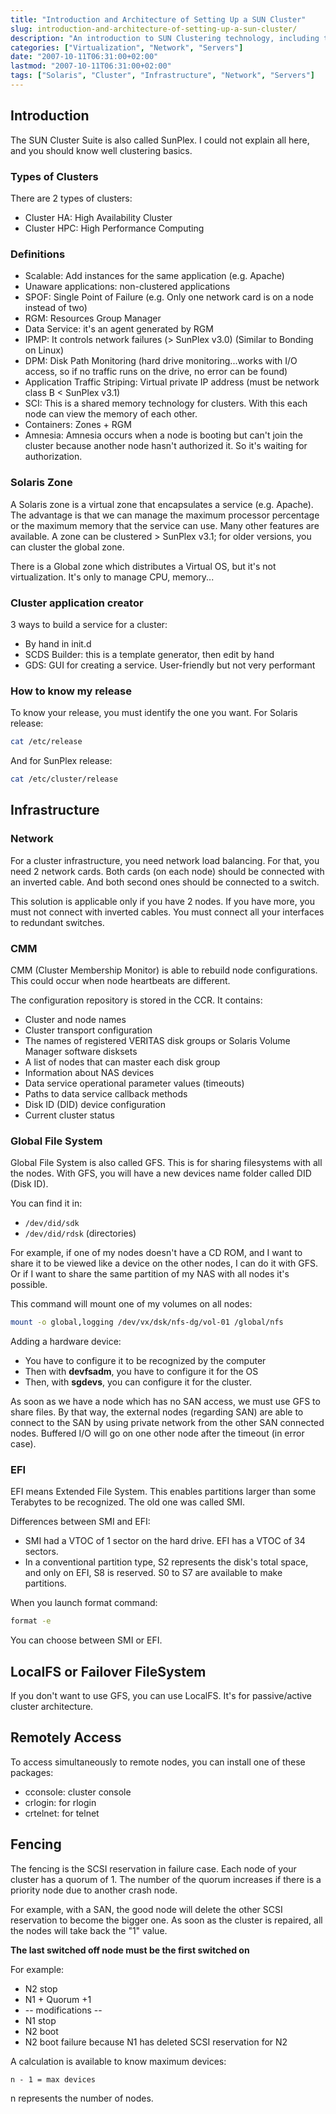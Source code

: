 ```yaml
---
title: "Introduction and Architecture of Setting Up a SUN Cluster"
slug: introduction-and-architecture-of-setting-up-a-sun-cluster/
description: "An introduction to SUN Clustering technology, including types of clusters, definitions, infrastructure components, and configuration details."
categories: ["Virtualization", "Network", "Servers"]
date: "2007-10-11T06:31:00+02:00"
lastmod: "2007-10-11T06:31:00+02:00"
tags: ["Solaris", "Cluster", "Infrastructure", "Network", "Servers"]
---
```


## Introduction

The SUN Cluster Suite is also called SunPlex. I could not explain all here, and you should know well clustering basics.

### Types of Clusters

There are 2 types of clusters:

- Cluster HA: High Availability Cluster
- Cluster HPC: High Performance Computing

### Definitions

- Scalable: Add instances for the same application (e.g. Apache)
- Unaware applications: non-clustered applications
- SPOF: Single Point of Failure (e.g. Only one network card is on a node instead of two)
- RGM: Resources Group Manager
- Data Service: it's an agent generated by RGM
- IPMP: It controls network failures (> SunPlex v3.0) (Similar to Bonding on Linux)
- DPM: Disk Path Monitoring (hard drive monitoring...works with I/O access, so if no traffic runs on the drive, no error can be found)
- Application Traffic Striping: Virtual private IP address (must be network class B < SunPlex v3.1)
- SCI: This is a shared memory technology for clusters. With this each node can view the memory of each other.
- Containers: Zones + RGM
- Amnesia: Amnesia occurs when a node is booting but can't join the cluster because another node hasn't authorized it. So it's waiting for authorization.

### Solaris Zone

A Solaris zone is a virtual zone that encapsulates a service (e.g. Apache). The advantage is that we can manage the maximum processor percentage or the maximum memory that the service can use. Many other features are available. A zone can be clustered > SunPlex v3.1; for older versions, you can cluster the global zone.

There is a Global zone which distributes a Virtual OS, but it's not virtualization. It's only to manage CPU, memory...

### Cluster application creator

3 ways to build a service for a cluster:

- By hand in init.d
- SCDS Builder: this is a template generator, then edit by hand
- GDS: GUI for creating a service. User-friendly but not very performant

### How to know my release

To know your release, you must identify the one you want. For Solaris release:

```bash
cat /etc/release
```

And for SunPlex release:

```bash
cat /etc/cluster/release
```

## Infrastructure

### Network

For a cluster infrastructure, you need network load balancing. For that, you need 2 network cards. Both cards (on each node) should be connected with an inverted cable. And both second ones should be connected to a switch.

This solution is applicable only if you have 2 nodes. If you have more, you must not connect with inverted cables. You must connect all your interfaces to redundant switches.

### CMM

CMM (Cluster Membership Monitor) is able to rebuild node configurations. This could occur when node heartbeats are different.

The configuration repository is stored in the CCR. It contains:

- Cluster and node names
- Cluster transport configuration
- The names of registered VERITAS disk groups or Solaris Volume Manager software disksets
- A list of nodes that can master each disk group
- Information about NAS devices
- Data service operational parameter values (timeouts)
- Paths to data service callback methods
- Disk ID (DID) device configuration
- Current cluster status

### Global File System

Global File System is also called GFS. This is for sharing filesystems with all the nodes. With GFS, you will have a new devices name folder called DID (Disk ID).

You can find it in:

- `/dev/did/sdk`
- `/dev/did/rdsk` (directories)

For example, if one of my nodes doesn't have a CD ROM, and I want to share it to be viewed like a device on the other nodes, I can do it with GFS. Or if I want to share the same partition of my NAS with all nodes it's possible.

This command will mount one of my volumes on all nodes:

```bash
mount -o global,logging /dev/vx/dsk/nfs-dg/vol-01 /global/nfs
```

Adding a hardware device:

- You have to configure it to be recognized by the computer
- Then with **devfsadm**, you have to configure it for the OS
- Then, with **sgdevs**, you can configure it for the cluster.

As soon as we have a node which has no SAN access, we must use GFS to share files. By that way, the external nodes (regarding SAN) are able to connect to the SAN by using private network from the other SAN connected nodes. Buffered I/O will go on one other node after the timeout (in error case).

### EFI

EFI means Extended File System. This enables partitions larger than some Terabytes to be recognized. The old one was called SMI.

Differences between SMI and EFI:

- SMI had a VTOC of 1 sector on the hard drive. EFI has a VTOC of 34 sectors.
- In a conventional partition type, S2 represents the disk's total space, and only on EFI, S8 is reserved. S0 to S7 are available to make partitions.

When you launch format command:

```bash
format -e
```

You can choose between SMI or EFI.

## LocalFS or Failover FileSystem

If you don't want to use GFS, you can use LocalFS. It's for passive/active cluster architecture.

## Remotely Access

To access simultaneously to remote nodes, you can install one of these packages:

- cconsole: cluster console
- crlogin: for rlogin
- crtelnet: for telnet

## Fencing

The fencing is the SCSI reservation in failure case. Each node of your cluster has a quorum of 1. The number of the quorum increases if there is a priority node due to another crash node.

For example, with a SAN, the good node will delete the other SCSI reservation to become the bigger one. As soon as the cluster is repaired, all the nodes will take back the "1" value.

**The last switched off node must be the first switched on**

For example:

- N2 stop
- N1 + Quorum +1
- -- modifications --
- N1 stop
- N2 boot
- N2 boot failure because N1 has deleted SCSI reservation for N2

A calculation is available to know maximum devices:

```
n - 1 = max devices
```

n represents the number of nodes.
